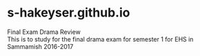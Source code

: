 # s-hakeyser.github.io
Final Exam Drama Review
<br>
This is to study for the final drama exam for semester 1 for EHS in Sammamish 2016-2017
